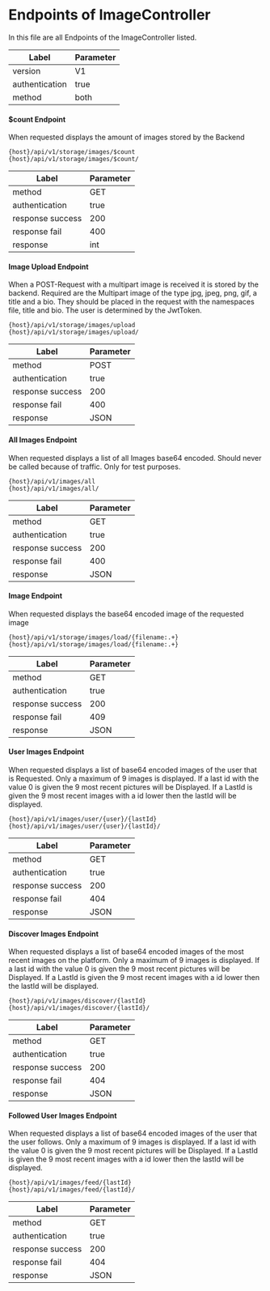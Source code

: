 # Endpoints of ImageController

In this file are all Endpoints of the ImageController listed.

| Label          | Parameter |
| -------------- | --------- |
| version        | V1        |
| authentication | true      |
| method         | both      |

#### $count Endpoint

When requested displays the amount of images stored by the Backend

 ```
{host}/api/v1/storage/images/$count
{host}/api/v1/storage/images/$count/
 ```

| Label            | Parameter |
| ---------------- | --------- |
| method           | GET       |
| authentication   | true      |
| response success | 200       |
| response fail    | 400       |
| response         | int       |

#### Image Upload Endpoint

When a POST-Request with a multipart image is received it is stored by the backend.
Required are the Multipart image of the type jpg, jpeg, png, gif, a title and a bio.
They should be placed in the request with the namespaces file, title and bio.
The user is determined by the JwtToken.   

 ```
{host}/api/v1/storage/images/upload
{host}/api/v1/storage/images/upload/
 ```

| Label            | Parameter |
| ---------------- | --------- |
| method           | POST      |
| authentication   | true      |
| response success | 200       |
| response fail    | 400       |
| response         | JSON      |

#### All Images Endpoint

When requested displays a list of all Images base64 encoded.
Should never be called because of traffic. Only for test purposes.

 ```
{host}/api/v1/images/all 
{host}/api/v1/images/all/ 
 ```

| Label            | Parameter |
| ---------------- | --------- |
| method           | GET       |
| authentication   | true      |
| response success | 200       |
| response fail    | 400       |
| response         | JSON      |

#### Image Endpoint

When requested displays the base64 encoded image of the requested image

 ```
{host}/api/v1/storage/images/load/{filename:.+}
{host}/api/v1/storage/images/load/{filename:.+}
 ```

| Label            | Parameter |
| ---------------- | --------- |
| method           | GET       |
| authentication   | true      |
| response success | 200       |
| response fail    | 409       |
| response         | JSON      |

#### User Images Endpoint

When requested displays a list of base64 encoded images of the user that is Requested. 
Only a maximum of 9 images is displayed. If a last id with the value 0 is given the 9 most recent pictures will be Displayed.
If a LastId is given the 9 most recent images with a id lower then the lastId will be displayed.

 ```
{host}/api/v1/images/user/{user}/{lastId}
{host}/api/v1/images/user/{user}/{lastId}/
 ```

| Label            | Parameter |
| ---------------- | --------- |
| method           | GET       |
| authentication   | true      |
| response success | 200       |
| response fail    | 404       |
| response         | JSON      |

#### Discover Images Endpoint

When requested displays a list of base64 encoded images of the most recent images on the platform. 
Only a maximum of 9 images is displayed. If a last id with the value 0 is given the 9 most recent pictures will be Displayed.
If a LastId is given the 9 most recent images with a id lower then the lastId will be displayed.

 ```
{host}/api/v1/images/discover/{lastId} 
{host}/api/v1/images/discover/{lastId}/
 ```

| Label            | Parameter |
| ---------------- | --------- |
| method           | GET       |
| authentication   | true      |
| response success | 200       |
| response fail    | 404       |
| response         | JSON      |

#### Followed User Images Endpoint

When requested displays a list of base64 encoded images of the user that the user follows. 
Only a maximum of 9 images is displayed. If a last id with the value 0 is given the 9 most recent pictures will be Displayed.
If a LastId is given the 9 most recent images with a id lower then the lastId will be displayed.

 ```
{host}/api/v1/images/feed/{lastId}
{host}/api/v1/images/feed/{lastId}/ 
 ```

| Label            | Parameter |
| ---------------- | --------- |
| method           | GET       |
| authentication   | true      |
| response success | 200       |
| response fail    | 404       |
| response         | JSON      |